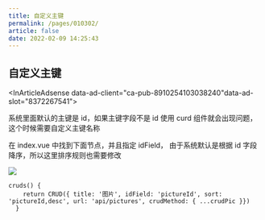 ```yaml
---
title: 自定义主键
permalink: /pages/010302/
article: false
date: 2022-02-09 14:25:43
---
```


## 自定义主键

<InArticleAdsense data-ad-client="ca-pub-8910254103038240"data-ad-slot="8372267541"></InArticleAdsense>

系统里面默认的主键是 id，如果主键字段不是 id 使用 curd 组件就会出现问题，这个时候需要自定义主键名称

在 index.vue 中找到下面节点，并且指定 idField， 由于系统默认是根据 id 字段降序，所以这里排序规则也需要修改

![](/images/2020/06/25/20200606142345.jpg)

```vue
cruds() {
    return CRUD({ title: '图片', idField: 'pictureId', sort: 'pictureId,desc', url: 'api/pictures', crudMethod: { ...crudPic }})
  }
```

<Vssue :title="$title" />
